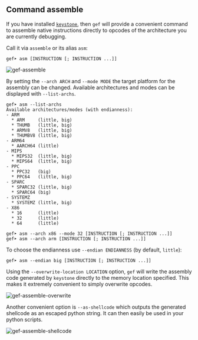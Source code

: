## Command assemble

If you have installed [`keystone`](https://www.keystone-engine.org/), then `gef`
will provide a convenient command to assemble native instructions directly to
opcodes of the architecture you are currently debugging.

Call it via `assemble` or its alias `asm`:

```text
gef➤ asm [INSTRUCTION [; INSTRUCTION ...]]
```

![gef-assemble](https://i.imgur.com/ShuPF6h.png)

By setting the `--arch ARCH` and `--mode MODE` the target platform for the
assembly can be changed. Available architectures and modes can be displayed
with `--list-archs`.

```text
gef➤ asm --list-archs
Available architectures/modes (with endianness):
- ARM
  * ARM     (little, big)
  * THUMB   (little, big)
  * ARMV8   (little, big)
  * THUMBV8 (little, big)
- ARM64
  * AARCH64 (little)
- MIPS
  * MIPS32  (little, big)
  * MIPS64  (little, big)
- PPC
  * PPC32   (big)
  * PPC64   (little, big)
- SPARC
  * SPARC32 (little, big)
  * SPARC64 (big)
- SYSTEMZ
  * SYSTEMZ (little, big)
- X86
  * 16      (little)
  * 32      (little)
  * 64      (little)
```

```text
gef➤ asm --arch x86 --mode 32 [INSTRUCTION [; INSTRUCTION ...]]
gef➤ asm --arch arm [INSTRUCTION [; INSTRUCTION ...]]
```

To choose the endianness use `--endian ENDIANNESS` (by default, `little`):

```text
gef➤ asm --endian big [INSTRUCTION [; INSTRUCTION ...]]
```

Using the `--overwrite-location LOCATION` option, `gef` will write the assembly
code generated by `keystone` directly to the memory location specified. This
makes it extremely convenient to simply overwrite opcodes.

![gef-assemble-overwrite](https://i.imgur.com/BsbGXNC.png)

Another convenient option is `--as-shellcode` which outputs the generated
shellcode as an escaped python string. It can then easily be used in your
python scripts.

![gef-assemble-shellcode](https://i.imgur.com/E2fpFuH.png)
